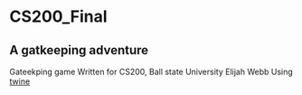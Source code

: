 # CS200_Final

## A gatkeeping adventure 

Gateekping game 
Written for CS200, Ball state University 
Elijah Webb
Using [twine](http://twinery.org)
